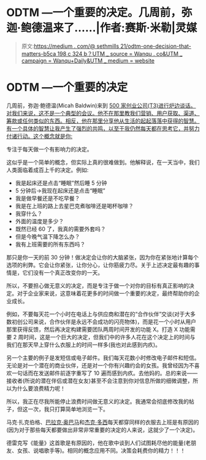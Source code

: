 # ODTM —一个重要的决定。几周前，弥迦·鲍德温来了……|作者:赛斯·米勒|灵媒

> 原文:[https://medium . com/@ sethmills 21/odtm-one-decision-that-matters-b5ca 198 c 324 b？UTM _ source = Wanqu . co&UTM _ campaign = Wanqu+Daily&UTM _ medium = website](https://medium.com/@sethmills21/odtm-one-decision-that-matters-b5ca198c324b?utm_source=wanqu.co&utm_campaign=Wanqu+Daily&utm_medium=website)

# ODTM —一个重要的决定



几周前，弥迦·鲍德温(Micah Baldwin)来到 [500 家创业公司(T3)进行炉边谈话。对我们来说，这不是一个典型的会议。他不在那里教我们营销、用户获取、渠道、筹款或任何类似的东西。相反，他在那里分享他从生活的起起落落中获得的智慧。有一个具体的智慧让我产生了强烈的共鸣，以至于我仍然每天都在思考它，并努力付诸行动。这个概念就是你:](https://medium.com/u/c7573f5568b?source=post_page-----b5ca198c324b--------------------------------)

专注于每天做一个有影响力的决定。

这似乎是一个简单的概念，但实际上真的很难做到。他解释说，在一天当中，我们人类面临着成百上千的决定。例如:

*   我是起床还是点击“睡眠”然后睡 5 分钟
*   5 分钟后->我现在起床还是点击“睡眠”
*   我是做早餐还是不吃早餐？
*   我是在上班的路上去星巴克煮咖啡还是喝杯咖啡？
*   我穿什么？
*   外面的温度是多少？
*   既然已经 60 了，我真的需要外套吗？
*   但是今晚气温下降怎么办？
*   我有上班需要的所有东西吗？

那只是你一天的前 30 分钟！做决定会让你的大脑紧张，因为你在紧张地计算每个选项的利弊。它会让你紧张，让你分心，让你筋疲力尽。关于上述决定最有趣的事情是，它们没有一个真正改变你的一天。

所以，不要担心做无意义的决定，而是专注于做一个对你的目标有真正影响的决定。对于企业家来说，这意味着花更多的时间做一个重要的决定，最终帮助你的企业成长。

例如，不要每天花一个小时在电话上与供应商和潜在的“合作伙伴”交谈(对于大多数初创公司来说，合作伙伴是永远不会成功的闪亮物体)，而是花一个小时从用户那里获得反馈，然后再决定构建需要团队两周时间开发的功能 X。打造 X 功能需要 2 周时间，这是一个巨大的决定，但我们中的许多人花在这个决定上的时间与我们在那天早上穿什么衣服上的时间一样多(我也对此感到内疚)。

另一个主要的例子是发短信或电子邮件。我们每天花数小时修改电子邮件和短信。无论是对一个潜在的商业伙伴，还是对一个你有兴趣约会的女孩。我曾经因为不喜欢一句话而在发送邮件前逐字重写了 10 遍而感到内疚。去他妈的。总的来说——接收者(所说的潜在伴侣或潜在女友)甚至不会注意到你对信息所做的细微调整，所以为什么要浪费精力呢！

所以，我正在尽我所能停止浪费时间做无意义的决定。我通常会彻底修改我的帖子，但这一次，我只打算简单地浏览一下。

马克·扎克伯格、[巴拉克·奥巴马](https://medium.com/u/255435e008e6?source=post_page-----b5ca198c324b--------------------------------)和[杰克·多西](https://medium.com/u/ab69c5472679?source=post_page-----b5ca198c324b--------------------------------)每天都穿同样的衣服去上班是有原因的(因为对于那些每天都要做出非常非常重要的决定的人来说，这就少了一个决定)。

德雷克写《能量》这首歌是有原因的，他在歌中谈到人们试图耗尽他的能量(老朋友、女孩、说唱歌手等)。相同的概念应用不同。决策会耗费你的精力！！！

